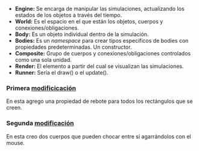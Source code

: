 - **Engine:** Se encarga de manipular las simulaciones, actualizando los estados de los objetos a través del tiempo.
- **World:** Es el espacio en el que están los objetos, cuerpos y conexiones/obligaciones.
- **Body:** Es un objeto individual dentro de la simulación. 
- **Bodies:** Es un _namespace_ para crear tipos específicos de bodies con propiedades predeterminadas. Un constructor.
- **Composite:** Grupo de cuerpos y conexiones/obligaciones controlados como una sola unidad.
- **Render:** El elemento a partir del cual se visualizan las simulaciones.
- **Runner:** Sería el draw() o el update().


### Primera [modificicación](https://editor.p5js.org/equintero88/sketches/_NVdJ6vcD) 

En esta agrego una propiedad de rebote para todos los rectángulos que se creen.

### Segunda [modificación](https://editor.p5js.org/equintero88/sketches/5ZC8ijNp3)

En esta creo dos cuerpos que pueden chocar entre sí agarrándolos con el mouse.
